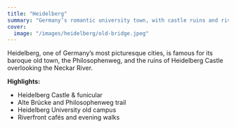 ```yaml
---
title: "Heidelberg"
summary: "Germany’s romantic university town, with castle ruins and riverside walks."
cover:
  image: "/images/heidelberg/old-bridge.jpeg"
---
```


Heidelberg, one of Germany’s most picturesque cities, is famous for its baroque old town, the Philosophenweg, and the ruins of Heidelberg Castle overlooking the Neckar River.

**Highlights:**  
- Heidelberg Castle & funicular  
- Alte Brücke and Philosophenweg trail  
- Heidelberg University old campus  
- Riverfront cafés and evening walks
